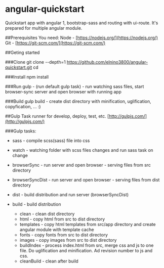 # angular-quickstart

Quickstart app with angular 1, bootstrap-sass and routing with ui-route.
It's prepared for multiple angular module.

##Prerequisites
You need:
    Node - [https://nodejs.org/](https://nodejs.org/)
    Git - [https://git-scm.com/](https://git-scm.com/)

##Geting started

###Clone
        git clone --depth=1 https://github.com/elnino3800/angular-quickstart.git <your-project-name>
        cd <your-project-name>
        
###Install
        npm install

###Run
        gulp - (run default gulp task) - run watching sass files, start browser-sync server and open browser with running app

###Build
        gulp build - create dist directory with minification, uglification, copyfication, ... :)
    
##Gulp
    Task runner for develop, deploy, test, etc. [http://gulpjs.com/](http://gulpjs.com/)
    
###Gulp tasks:
* sass - compile scss(sass) file into css
* watch - watching folder with scss files changes and run sass task on change
* browserSync - run server and open browser - serving files from src directory
* browserSyncDist - run server and open browser - serving files from dist directory
* dist - build distribution and run server (browserSyncDist)

* build - build distribution
    * clean - clean dist directory
    * html - copy html from src to dist directory
    * templates - copy html templates from src/app directory and create angular module with template cache
    * fonts - copy fonts from src to dist directory
    * images - copy images from src to dist directory
    * buildIndex - process index.html from src, merge css and js to one file. Do uglification and minification. Ad revision number to js and css.
    * cleanBuild - clean after build
    
    